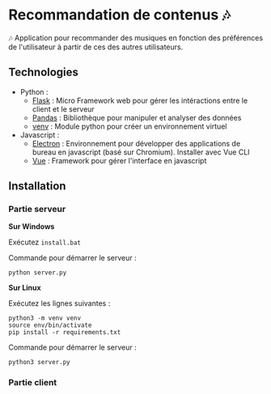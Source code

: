 # Recommandation de contenus 🎶
🎶 Application pour recommander des musiques en fonction des préférences de l'utilisateur à partir de ces des autres utilisateurs.

## Technologies
* Python :
  * [Flask](https://flask.palletsprojects.com/en/2.0.x/) : Micro Framework web pour gérer les intéractions entre le client et le serveur
  * [Pandas](https://pandas.pydata.org) : Bibliothèque pour manipuler et analyser des données
  * [venv](https://docs.python.org/fr/3/library/venv.html) : Module python pour créer un environnement virtuel
* Javascript :
  * [Electron](https://www.electronjs.org) : Environnement pour développer des applications de bureau en javascript (basé sur Chromium). Installer avec Vue CLI
  * [Vue](https://vuejs.org) : Framework pour gérer l'interface en javascript

## Installation

### Partie serveur
**Sur Windows**

Exécutez `install.bat`

Commande pour démarrer le serveur :
```
python server.py
```
**Sur Linux**

Exécutez les lignes suivantes :
```
python3 -m venv venv
source env/bin/activate
pip install -r requirements.txt
```
Commande pour démarrer le serveur :
```
python3 server.py
```

### Partie client